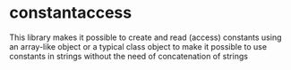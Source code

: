 constantaccess
==============

This library makes it possible to create and read (access) constants using an array-like object or a typical class object to make it possible to use constants in strings without the need of concatenation of strings
